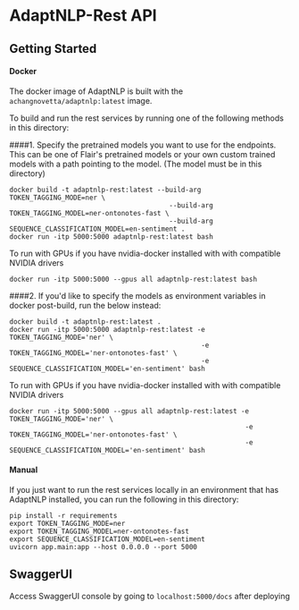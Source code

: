 # AdaptNLP-Rest API

## Getting Started 

#### Docker
The docker image of AdaptNLP is built with the `achangnovetta/adaptnlp:latest` image.

To build and run the rest services by running one of the following methods in this directory:

####1.
Specify the pretrained models you want to use for the endpoints.  This can be one of Flair's pretrained models or your own
custom trained models with a path pointing to the model.  (The model must be in this directory)
```
docker build -t adaptnlp-rest:latest --build-arg TOKEN_TAGGING_MODE=ner \
                                        --build-arg TOKEN_TAGGING_MODEL=ner-ontonotes-fast \
                                        --build-arg SEQUENCE_CLASSIFICATION_MODEL=en-sentiment .
docker run -itp 5000:5000 adaptnlp-rest:latest bash
```
To run with GPUs if you have nvidia-docker installed with with compatible NVIDIA drivers
```
docker run -itp 5000:5000 --gpus all adaptnlp-rest:latest bash
```

####2.
If you'd like to specify the models as environment variables in docker post-build, run the below instead:
```
docker build -t adaptnlp-rest:latest .
docker run -itp 5000:5000 adaptnlp-rest:latest -e TOKEN_TAGGING_MODE='ner' \
                                                -e TOKEN_TAGGING_MODEL='ner-ontonotes-fast' \
                                                -e SEQUENCE_CLASSIFICATION_MODEL='en-sentiment' bash
```
To run with GPUs if you have nvidia-docker installed with with compatible NVIDIA drivers
```
docker run -itp 5000:5000 --gpus all adaptnlp-rest:latest -e TOKEN_TAGGING_MODE='ner' \
                                                           -e TOKEN_TAGGING_MODEL='ner-ontonotes-fast' \
                                                           -e SEQUENCE_CLASSIFICATION_MODEL='en-sentiment' bash
```                                                           

#### Manual
If you just want to run the rest services locally in an environment that has AdaptNLP installed, you can 
run the following in this directory:

```
pip install -r requirements
export TOKEN_TAGGING_MODE=ner
export TOKEN_TAGGING_MODEL=ner-ontonotes-fast
export SEQUENCE_CLASSIFICATION_MODEL=en-sentiment
uvicorn app.main:app --host 0.0.0.0 --port 5000

```

## SwaggerUI

Access SwaggerUI console by going to `localhost:5000/docs` after deploying

